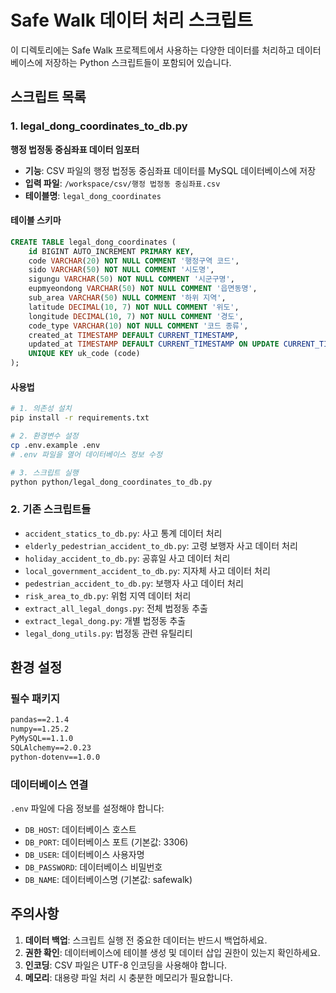 # Safe Walk 데이터 처리 스크립트

이 디렉토리에는 Safe Walk 프로젝트에서 사용하는 다양한 데이터를 처리하고 데이터베이스에 저장하는 Python 스크립트들이 포함되어 있습니다.

## 스크립트 목록

### 1. legal_dong_coordinates_to_db.py
**행정 법정동 중심좌표 데이터 임포터**

- **기능**: CSV 파일의 행정 법정동 중심좌표 데이터를 MySQL 데이터베이스에 저장
- **입력 파일**: `/workspace/csv/행정 법정동 중심좌표.csv`
- **테이블명**: `legal_dong_coordinates`

#### 테이블 스키마
```sql
CREATE TABLE legal_dong_coordinates (
    id BIGINT AUTO_INCREMENT PRIMARY KEY,
    code VARCHAR(20) NOT NULL COMMENT '행정구역 코드',
    sido VARCHAR(50) NOT NULL COMMENT '시도명',
    sigungu VARCHAR(50) NOT NULL COMMENT '시군구명',
    eupmyeondong VARCHAR(50) NOT NULL COMMENT '읍면동명',
    sub_area VARCHAR(50) NULL COMMENT '하위 지역',
    latitude DECIMAL(10, 7) NOT NULL COMMENT '위도',
    longitude DECIMAL(10, 7) NOT NULL COMMENT '경도',
    code_type VARCHAR(10) NOT NULL COMMENT '코드 종류',
    created_at TIMESTAMP DEFAULT CURRENT_TIMESTAMP,
    updated_at TIMESTAMP DEFAULT CURRENT_TIMESTAMP ON UPDATE CURRENT_TIMESTAMP,
    UNIQUE KEY uk_code (code)
);
```

#### 사용법
```bash
# 1. 의존성 설치
pip install -r requirements.txt

# 2. 환경변수 설정
cp .env.example .env
# .env 파일을 열어 데이터베이스 정보 수정

# 3. 스크립트 실행
python python/legal_dong_coordinates_to_db.py
```

### 2. 기존 스크립트들
- `accident_statics_to_db.py`: 사고 통계 데이터 처리
- `elderly_pedestrian_accident_to_db.py`: 고령 보행자 사고 데이터 처리
- `holiday_accident_to_db.py`: 공휴일 사고 데이터 처리
- `local_government_accident_to_db.py`: 지자체 사고 데이터 처리
- `pedestrian_accident_to_db.py`: 보행자 사고 데이터 처리
- `risk_area_to_db.py`: 위험 지역 데이터 처리
- `extract_all_legal_dongs.py`: 전체 법정동 추출
- `extract_legal_dong.py`: 개별 법정동 추출
- `legal_dong_utils.py`: 법정동 관련 유틸리티

## 환경 설정

### 필수 패키지
```txt
pandas==2.1.4
numpy==1.25.2
PyMySQL==1.1.0
SQLAlchemy==2.0.23
python-dotenv==1.0.0
```

### 데이터베이스 연결
`.env` 파일에 다음 정보를 설정해야 합니다:
- `DB_HOST`: 데이터베이스 호스트
- `DB_PORT`: 데이터베이스 포트 (기본값: 3306)
- `DB_USER`: 데이터베이스 사용자명
- `DB_PASSWORD`: 데이터베이스 비밀번호
- `DB_NAME`: 데이터베이스명 (기본값: safewalk)

## 주의사항

1. **데이터 백업**: 스크립트 실행 전 중요한 데이터는 반드시 백업하세요.
2. **권한 확인**: 데이터베이스에 테이블 생성 및 데이터 삽입 권한이 있는지 확인하세요.
3. **인코딩**: CSV 파일은 UTF-8 인코딩을 사용해야 합니다.
4. **메모리**: 대용량 파일 처리 시 충분한 메모리가 필요합니다.